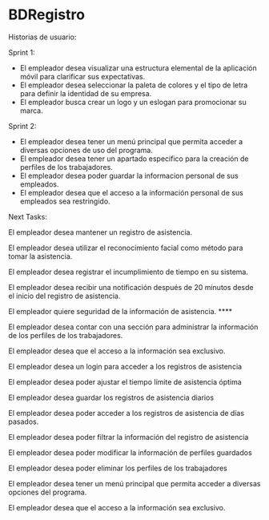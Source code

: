# BDRegistro
Historias de usuario:

Sprint 1:

- El empleador desea visualizar una estructura elemental de la aplicación móvil para clarificar sus expectativas.
- El empleador desea seleccionar la paleta de colores y el tipo de letra para definir la identidad de su empresa.
- El empleador busca crear un logo y un eslogan para promocionar su marca.

Sprint 2:

- El empleador desea tener un menú principal que permita acceder a diversas opciones de uso del programa.
- El empleador desea tener un apartado especifico para la creación de perfiles de los trabajadores.
- El empleador desea poder guardar la informacion personal de sus empleados.
- El empleador desea que el acceso a la información personal de sus empleados sea restringido.

Next Tasks:

El empleador desea mantener un registro de asistencia.

El empleador desea utilizar el reconocimiento facial como método para tomar la asistencia.

El empleador desea registrar el incumplimiento de tiempo en su sistema.

El empleador desea recibir una notificación después de 20 minutos desde el inicio del registro de asistencia.

El empleador quiere seguridad de la información de asistencia. ****

El empleador desea contar con una sección para administrar la información de los perfiles de los trabajadores.

El empleador desea que el acceso a la información sea exclusivo.

El empleador desea un login para acceder a los registros de asistencia

El empleador desea poder ajustar el tiempo límite de asistencia óptima

El empleador desea guardar los registros de asistencia diarios

El empleador desea poder acceder a los registros de asistencia de días pasados.

El empleador desea poder filtrar la información del registro de asistencia

El empleador desea poder modificar la información de perfiles guardados

El empleador desea poder eliminar los perfiles de los trabajadores

El empleador desea tener un menú principal que permita acceder a diversas opciones del programa.

El empleador desea que el acceso a la información sea exclusivo.
